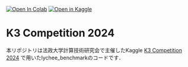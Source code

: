 [![Open In Colab](https://colab.research.google.com/assets/colab-badge.svg)](https://colab.research.google.com/github/lychee1223/K3Competition/blob/main/k3-competition.ipynb)
[![Open in Kaggle](https://kaggle.com/static/images/open-in-kaggle.svg)](https://www.kaggle.com/code/lychee1223/k3-competition-2024)

# K3 Competition 2024
本リポジトリは法政大学計算技術研究会で主催したKaggle [K3 Competition 2024](https://www.kaggle.com/t/bedf75123af7434daf6b5b3f5db969f0) で用いたlychee_benchmarkのコードです．
